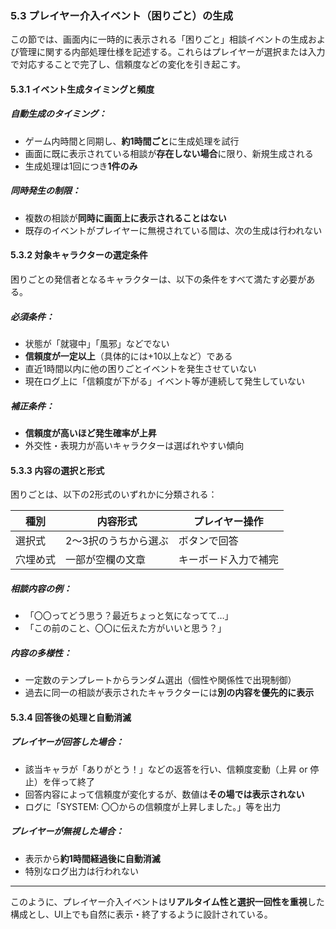 ### 5.3 プレイヤー介入イベント（困りごと）の生成

この節では、画面内に一時的に表示される「困りごと」相談イベントの生成および管理に関する内部処理仕様を記述する。これらはプレイヤーが選択または入力で対応することで完了し、信頼度などの変化を引き起こす。

#### 5.3.1 イベント生成タイミングと頻度

##### 自動生成のタイミング：

* ゲーム内時間と同期し、**約1時間ごと**に生成処理を試行
* 画面に既に表示されている相談が**存在しない場合**に限り、新規生成される
* 生成処理は1回につき**1件のみ**

##### 同時発生の制限：

* 複数の相談が**同時に画面上に表示されることはない**
* 既存のイベントがプレイヤーに無視されている間は、次の生成は行われない

#### 5.3.2 対象キャラクターの選定条件

困りごとの発信者となるキャラクターは、以下の条件をすべて満たす必要がある。

##### 必須条件：

* 状態が「就寝中」「風邪」などでない
* **信頼度が一定以上**（具体的には+10以上など）である
* 直近1時間以内に他の困りごとイベントを発生させていない
* 現在ログ上に「信頼度が下がる」イベント等が連続して発生していない

##### 補正条件：

* **信頼度が高いほど発生確率が上昇**
* 外交性・表現力が高いキャラクターは選ばれやすい傾向

#### 5.3.3 内容の選択と形式

困りごとは、以下の2形式のいずれかに分類される：

| 種別   | 内容形式        | プレイヤー操作    |
| ---- | ----------- | ---------- |
| 選択式  | 2～3択のうちから選ぶ | ボタンで回答     |
| 穴埋め式 | 一部が空欄の文章    | キーボード入力で補完 |

##### 相談内容の例：

* 「〇〇ってどう思う？最近ちょっと気になってて…」
* 「この前のこと、〇〇に伝えた方がいいと思う？」

##### 内容の多様性：

* 一定数のテンプレートからランダム選出（個性や関係性で出現制御）
* 過去に同一の相談が表示されたキャラクターには**別の内容を優先的に表示**

#### 5.3.4 回答後の処理と自動消滅

##### プレイヤーが回答した場合：

* 該当キャラが「ありがとう！」などの返答を行い、信頼度変動（上昇 or 停止）を伴って終了
* 回答内容によって信頼度が変化するが、数値は**その場では表示されない**
* ログに「SYSTEM: 〇〇からの信頼度が上昇しました。」等を出力

##### プレイヤーが無視した場合：

* 表示から**約1時間経過後に自動消滅**
* 特別なログ出力は行われない

---

このように、プレイヤー介入イベントは**リアルタイム性と選択一回性を重視**した構成とし、UI上でも自然に表示・終了するように設計されている。